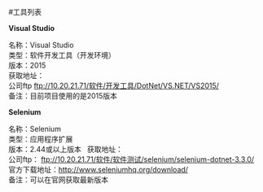 #工具列表

**Visual Studio**  

名称：Visual Studio  
类型：软件开发工具（开发环境）  
版本：2015  
获取地址：    
公司ftp ftp://10.20.21.71/软件/开发工具/DotNet/VS.NET/VS2015/     
备注：目前项目使用的是2015版本    

**Selenium** 

名称：Selenium  
类型：应用程序扩展  
版本：2.44或以上版本      
获取地址：    
公司ftp： ftp://10.20.21.71/软件/软件测试/selenium/selenium-dotnet-3.3.0/    
官方下载地址：http://www.seleniumhq.org/download/  
备注：可以在官网获取最新版本
